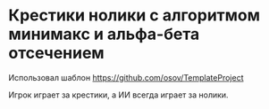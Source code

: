 # Крестики нолики с алгоритмом минимакс и альфа-бета отсечением

Использовал шаблон https://github.com/osov/TemplateProject

Игрок играет за крестики, а ИИ всегда играет за нолики.
